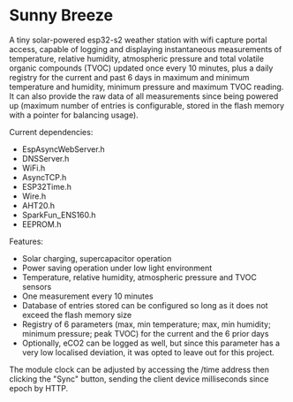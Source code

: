 # Sunny Breeze
A tiny solar-powered esp32-s2 weather station with wifi capture portal access, capable of logging and displaying instantaneous measurements of temperature, relative humidity, atmospheric pressure and total volatile organic compounds (TVOC) updated once every 10 minutes, plus a daily registry for the current and past 6 days in maximum and minimum temperature and humidity, minimum pressure and maximum TVOC reading. It can also provide the raw data of all measurements since being powered up (maximum number of entries is configurable, stored in the flash memory with a pointer for balancing usage).


Current dependencies:
- EspAsyncWebServer.h
- DNSServer.h
- WiFi.h
- AsyncTCP.h
- ESP32Time.h
- Wire.h
- AHT20.h
- SparkFun_ENS160.h
- EEPROM.h

Features:
- Solar charging, supercapacitor operation
- Power saving operation under low light environment
- Temperature, relative humidity, atmospheric pressure and TVOC sensors
- One measurement every 10 minutes
- Database of entries stored can be configured so long as it does not exceed the flash memory size
- Registry of 6 parameters (max, min temperature; max, min humidity; minimum pressure; peak TVOC) for the current and the 6 prior days
- Optionally, eCO2 can be logged as well, but since this parameter has a very low localised deviation, it was opted to leave out for this project.

The module clock can be adjusted by accessing the /time address then clicking the "Sync" button, sending the client device milliseconds since epoch by HTTP.
